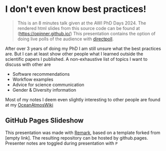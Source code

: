 # I don't even know best practices!

>This is an 8 minutes talk given at the AWI PhD Days 2024.
>The rendered html slides from this source code can be found at (https://opinner.github.io/)
>This presentation contains the option of doing live polls of the audience with [directpoll](https://directpoll.com).

After over 3 years of doing my PhD I am still unsure what the best practices are. 
But I can at least show other people what I learned outside the scientific papers I published. 
A non-exhaustive list of topics I want to discuss with other are
- Software recommendations
- Workflow examples
- Advice for science communication
- Gender & Diversity information

Most of my notes I deem even slightly interesting to other people are found at my [OceanAtmosWiki](ocean.miraheze.org/)

## GitHub Pages Slideshow

This presentation was made with [Remark](https://github.com/gnab/remark), based on a template forked from [empty link].
The resulting repository can be hosted by github.pages. 
Presenter notes are toggled during presentation with `P`
